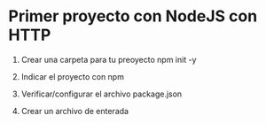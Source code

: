 # Primer proyecto con NodeJS con HTTP 

1. Crear una carpeta para tu preoyecto 
    npm init -y
    
2. Indicar el proyecto con npm 
3. Verificar/configurar el archivo package.json 
4. Crear un archivo de enterada